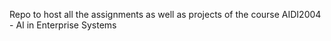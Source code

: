 Repo to host all the assignments as well as projects of the course AIDI2004 - AI in Enterprise Systems
